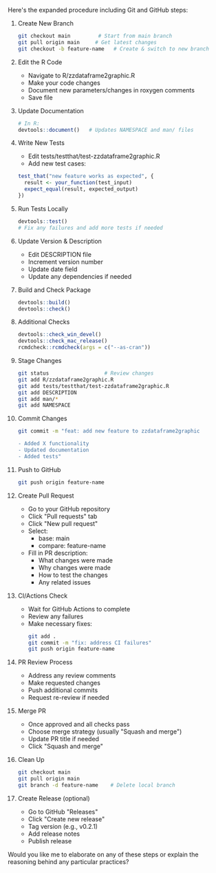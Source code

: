 Here's the expanded procedure including Git and GitHub steps:

1. Create New Branch
   ```bash
   git checkout main         # Start from main branch
   git pull origin main     # Get latest changes
   git checkout -b feature-name   # Create & switch to new branch
   ```

2. Edit the R Code
   - Navigate to R/zzdataframe2graphic.R
   - Make your code changes
   - Document new parameters/changes in roxygen comments
   - Save file

3. Update Documentation
   ```r
   # In R:
   devtools::document()   # Updates NAMESPACE and man/ files
   ```

4. Write New Tests
   - Edit tests/testthat/test-zzdataframe2graphic.R
   - Add new test cases:
   ```r
   test_that("new feature works as expected", {
     result <- your_function(test_input)
     expect_equal(result, expected_output)
   })
   ```

5. Run Tests Locally
   ```r
   devtools::test()
   # Fix any failures and add more tests if needed
   ```

6. Update Version & Description
   - Edit DESCRIPTION file
   - Increment version number
   - Update date field
   - Update any dependencies if needed

7. Build and Check Package
   ```r
   devtools::build()
   devtools::check()
   ```

8. Additional Checks
   ```r
   devtools::check_win_devel()
   devtools::check_mac_release()
   rcmdcheck::rcmdcheck(args = c("--as-cran"))
   ```

9. Stage Changes
   ```bash
   git status                  # Review changes
   git add R/zzdataframe2graphic.R
   git add tests/testthat/test-zzdataframe2graphic.R
   git add DESCRIPTION
   git add man/*
   git add NAMESPACE
   ```

10. Commit Changes
    ```bash
    git commit -m "feat: add new feature to zzdataframe2graphic
    
    - Added X functionality
    - Updated documentation
    - Added tests"
    ```

11. Push to GitHub
    ```bash
    git push origin feature-name
    ```

12. Create Pull Request
    - Go to your GitHub repository
    - Click "Pull requests" tab
    - Click "New pull request"
    - Select:
      - base: main
      - compare: feature-name
    - Fill in PR description:
      - What changes were made
      - Why changes were made
      - How to test the changes
      - Any related issues

13. CI/Actions Check
    - Wait for GitHub Actions to complete
    - Review any failures
    - Make necessary fixes:
      ```bash
      git add .
      git commit -m "fix: address CI failures"
      git push origin feature-name
      ```

14. PR Review Process
    - Address any review comments
    - Make requested changes
    - Push additional commits
    - Request re-review if needed

15. Merge PR
    - Once approved and all checks pass
    - Choose merge strategy (usually "Squash and merge")
    - Update PR title if needed
    - Click "Squash and merge"

16. Clean Up
    ```bash
    git checkout main
    git pull origin main
    git branch -d feature-name    # Delete local branch
    ```

17. Create Release (optional)
    - Go to GitHub "Releases"
    - Click "Create new release"
    - Tag version (e.g., v0.2.1)
    - Add release notes
    - Publish release

Would you like me to elaborate on any of these steps or explain the reasoning behind any particular practices?
